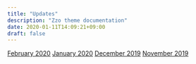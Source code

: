 ```yaml
---
title: "Updates"
description: "Zzo theme documentation"
date: 2020-01-11T14:09:21+09:00
draft: false
---
```


[February 2020](feb2020)
[January 2020](jan2020)
[December 2019](dec2019)
[November 2019](nov2019)